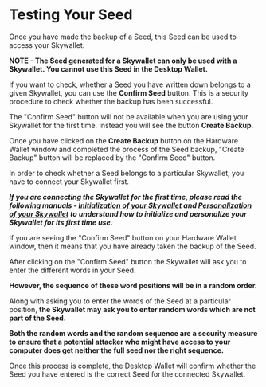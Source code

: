 # Testing Your Seed

Once you have made the backup of a Seed, this Seed can be used to access your Skywallet. 

**NOTE - The Seed generated for a Skywallet can only be used with a Skywallet. You cannot use this Seed in the Desktop Wallet.**

If you want to check, whether a Seed you have written down belongs to a given Skywallet, you can use the **Confirm Seed** button. This is a security procedure to check whether the backup has been successful.

The "Confirm Seed" button will not be available when you are using your Skywallet for the first time. Instead you will see the button **Create Backup**.

Once you have clicked on the **Create Backup** button on the Hardware Wallet window and completed the process of the Seed backup, "Create Backup" button will be replaced by the "Confirm Seed" button.

<Two Screenshots where the first one is the Hardware Wallet window highlighting Create Backup button and the second one of the same window but highlighting the button confirm seed>

In order to check whether a Seed belongs to a particular Skywallet, you have to connect your Skywallet first. 

***If you are connecting the Skywallet for the first time, please read the following manuals - [Initialization of your Skywallet](https://github.com/skycoin/hardware-wallet/wiki/Initialize-the-wallet-setting-up) and [Personalization of your Skywallet](https://github.com/skycoin/hardware-wallet/wiki/Getting-to-know-the-wallet) to understand how to initialize and personalize your Skywallet for its first time use.***

If you are seeing the "Confirm Seed" button on your Hardware Wallet window, then it means that you have already taken the backup of the Seed.

After clicking on the "Confirm Seed" button the Skywallet will ask you to enter the different words in your Seed.

**However, the sequence of these word positions will be in a random order.**

<Picture of the Skywallet asking the user to enter a word on a particular position and a screenshot of the Desktop Wallet with the window showing the simultaneous message to enter the particular word at that position>

<Optional picture may be to explain the random sequence by reusing the last image and screenshot along with the next message displayed by the Skywallet to enter another word in another position and its simultaneous Desktop Wallet screenshot>

Along with asking you to enter the words of the Seed at a particular position, **the Skywallet may ask you to enter random words which are not part of the Seed.**

**Both the random words and the random sequence are a security measure to ensure that a potential attacker who might have access to your computer does get neither the full seed nor the right sequence.**

Once this process is complete, the Desktop Wallet will confirm whether the Seed you have entered is the correct Seed for the connected Skywallet.

<Screenshot1 the Desktop Wallet showing that the Seed is of the connected Wallet>
<Screenshot2 the Desktop Wallet showing that the Seed is not of the connected Wallet>
